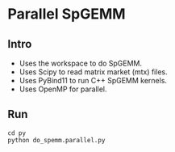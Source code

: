 # Parallel SpGEMM
## Intro
* Uses the workspace to do SpGEMM.
* Uses Scipy to read matrix market (mtx) files.
* Uses PyBind11 to run C++ SpGEMM kernels.
* Uses OpenMP for parallel.

## Run
```shell
cd py
python do_spemm.parallel.py
```